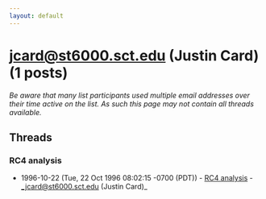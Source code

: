 ```yaml
---
layout: default
---
```


# jcard@st6000.sct.edu (Justin Card) (1 posts)

_Be aware that many list participants used multiple email addresses over their time active on the list. As such this page may not contain all threads available._

## Threads

### RC4 analysis
+ 1996-10-22 (Tue, 22 Oct 1996 08:02:15 -0700 (PDT)) - [RC4 analysis](/archive/1996/10/c493533d0aa8dfd2ebac31133c53b8fc893db5773a167d9bf2a3ee817dff196c) - _jcard@st6000.sct.edu (Justin Card)_

